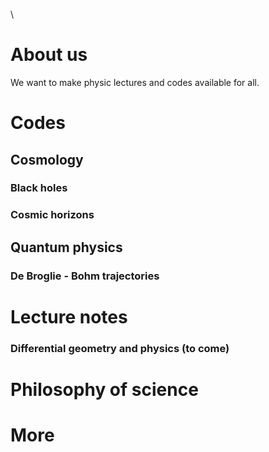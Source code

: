\\
# About us

We want to make physic lectures and codes available for all.

# Codes
## Cosmology
### Black holes
### Cosmic horizons
## Quantum physics
### De Broglie - Bohm trajectories

# Lecture notes

### Differential geometry and physics (to come)

# Philosophy of science

# More